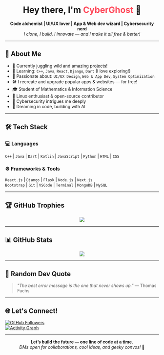 <h1 align="center">Hey there, I'm <span style="color:#ff4b5c;">CyberGhost</span> 👻</h1>

<p align="center">
  <b>Code alchemist | UI/UX lover | App & Web dev wizard | Cybersecurity nerd</b><br>
  <i>I clone, I build, I innovate — and I make it all free & better!</i>
</p>

---

## 🚀 About Me

- 🧠 Currently juggling wild and amazing projects!
- 🌱 Learning: `C++`, `Java`, `React`, `Django`, `Dart` (I love exploring!)
- 🎨 Passionate about: `UI/UX Design`, `Web & App Dev`, `System Optimization`
- 🛠️ I recreate and upgrade popular apps & websites — for free!
- 🎓 Student of Mathematics & Information Science
- 🐧 Linux enthusiast & open-source contributor
- 🔐 Cybersecurity intrigues me deeply
- 🤖 Dreaming in code, building with AI

---

## 🛠️ Tech Stack

### 💻 Languages
`C++` | `Java` | `Dart` | `Kotlin` | `JavaScript` | `Python` | `HTML` | `CSS`

### ⚙️ Frameworks & Tools
`React.js` | `Django` | `Flask` | `Node.js` | `Next.js`  
`Bootstrap` | `Git` | `VSCode` | `Terminal` | `MongoDB` | `MySQL`

---

## 🏆 GitHub Trophies

<p align="center">
  <img src="https://github-profile-trophy.vercel.app/?username=cybruGhost&theme=gruvbox&no-frame=true&row=1&column=6" />
</p>

---

## 📊 GitHub Stats

<p align="center">
  <img src="https://github-readme-stats.vercel.app/api/top-langs/?username=cybruGhost&layout=compact&theme=tokyonight" />
</p>

---

## 💬 Random Dev Quote

> *"The best error message is the one that never shows up."* — Thomas Fuchs

---

## 🌐 Let's Connect!

[![GitHub Followers](https://img.shields.io/github/followers/cybruGhost?label=Follow&style=social)](https://github.com/cybruGhost)  
[![Activity Graph](https://activity-graph.herokuapp.com/graph?username=cybruGhost&theme=rogue)](https://github.com/ashutosh00710/github-readme-activity-graph)

---

<p align="center">
  <b>Let’s build the future — one line of code at a time.</b>  
  <br>
  <i>DMs open for collaborations, cool ideas, and geeky convos!</i> 🚀
</p>
